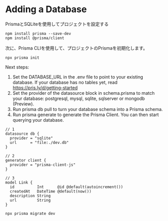 # Adding a Database

PrismaとSQLiteを使用してプロジェクトを設定する
```
npm install prisma --save-dev
npm install @prisma/client
```

次に、Prisma CLIを使用して、プロジェクトのPrismaを初期化します。
```
npx prisma init
```

Next steps:
1. Set the DATABASE_URL in the .env file to point to your existing database. If your database has no tables yet, read https://pris.ly/d/getting-started
2. Set the provider of the datasource block in schema.prisma to match your database: postgresql, mysql, sqlite, sqlserver or mongodb (Preview).
3. Run prisma db pull to turn your database schema into a Prisma schema.
4. Run prisma generate to generate the Prisma Client. You can then start querying your database.


```.../hackernews-node/prisma/schema.prisma
// 1
datasource db {
  provider = "sqlite"
  url      = "file:./dev.db"
}

// 2
generator client {
  provider = "prisma-client-js"
}

// 3
model Link {
  id          Int      @id @default(autoincrement())
  createdAt   DateTime @default(now())
  description String
  url         String
}
```

```
npx prisma migrate dev
```